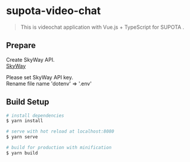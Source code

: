 # supota-video-chat
> This is videochat application with Vue.js + TypeScript for SUPOTA .

## Prepare
Create SkyWay API.<br>
[SkyWay](https://webrtc.ecl.ntt.com/)

Please set SkyWay API key. <br>
Rename file name 'dotenv' => '.env' <br>

## Build Setup

``` bash
# install dependencies
$ yarn install

# serve with hot reload at localhost:8080
$ yarn serve

# build for production with minification
$ yarn build
```

